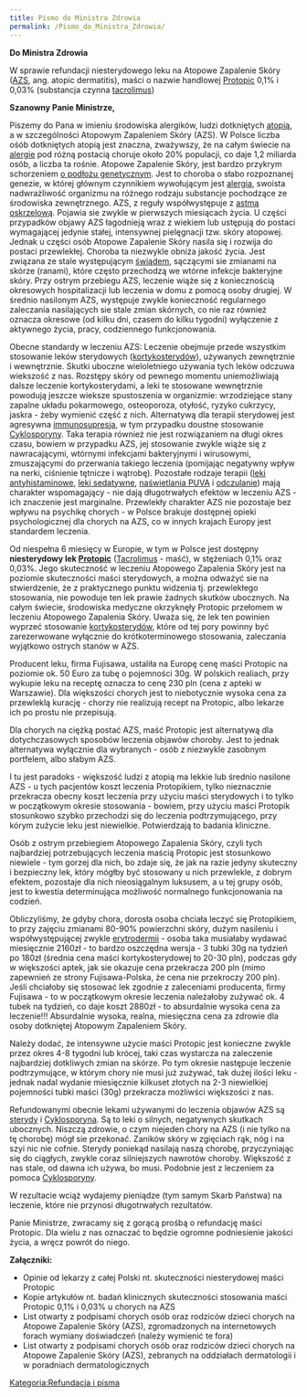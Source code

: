 ```yaml
---
title: Pismo do Ministra Zdrowia
permalink: /Pismo_do_Ministra_Zdrowia/
---
```


**Do Ministra Zdrowia**

W sprawie refundacji niesterydowego leku na Atopowe Zapalenie Skóry ([AZS](/atopedia/AZS "wikilink"), ang. atopic dermatitis), maści o nazwie handlowej [Protopic](/atopedia/Protopic "wikilink") 0,1% i 0,03% (substancja czynna [tacrolimus](/atopedia/Tacrolimus "wikilink"))

**Szanowny Panie Ministrze,**

Piszemy do Pana w imieniu środowiska alergików, ludzi dotkniętych [atopią](/atopedia/Atopia "wikilink"), a w szczególności Atopowym Zapaleniem Skóry (AZS). W Polsce liczba ośób dotkniętych atopią jest znaczna, zważywszy, że na całym świecie na [alergie](/atopedia/Alergia "wikilink") pod różną postacią choruje około 20% populacji, co daje 1,2 miliarda osób, a liczba ta rośnie. Atopowe Zapalenie Skóry, jest bardzo przykrym schorzeniem [o podłożu genetycznym](/atopedia/Obciążenie_genetyczne "wikilink"). Jest to choroba o słabo rozpoznanej genezie, w której głównym czynnikiem wywołującym jest [alergia](/atopedia/Alergia "wikilink"), swoista nadwrażliwość organizmu na różnego rodzaju substancje pochodzące ze środowiska zewnętrznego. AZS, z reguły współwystępuje z [astmą oskrzelową](/atopedia/Astma_oskrzelowa "wikilink"). Pojawia sie zwykle w pierwszych miesiącach życia. U części przypadków objawy AZS łagodnieją wraz z wiekiem lub ustępują do postaci wymagającej jedynie stałej, intensywnej pielęgnacji tzw. skóry atopowej. Jednak u części osób Atopowe Zapalenie Skóry nasila się i rozwija do postaci przewlekłej. Choroba ta niezwykle obniża jakość życia. Jest związana ze stale występującym [świądem](/atopedia/Świąd "wikilink"), sączącymi sie zmianami na skórze (ranami), które często przechodzą we wtórne infekcje bakteryjne skóry. Przy ostrym przebiegu AZS, leczenie wiąże się z koniecznością okresowych hospitalizacji lub leczenia w domu z pomocą osoby drugiej. W średnio nasilonym AZS, występuje zwykle konieczność regularnego zaleczania nasilających sie stale zmian skórnych, co nie raz również oznacza okresowe (od kilku dni, czasem do kilku tygodni) wyłączenie z aktywnego życia, pracy, codziennego funkcjonowania.

Obecne standardy w leczeniu AZS: Leczenie obejmuje przede wszystkim stosowanie leków sterydowych ([kortykosterydów](/atopedia/Kortykosterydy "wikilink")), używanych zewnętrznie i wewnętrznie. Skutki uboczne wieloletniego używania tych leków odczuwa wiekszość z nas. Rozstępy skóry od pewnego momentu uniemożliwiają dalsze leczenie kortykosterydami, a leki te stosowane wewnętrznie powodują jeszcze wieksze spustoszenia w organizmie: wrzodziejące stany zapalne układu pokarmowego, osteoporoza, otyłość, ryzyko cukrzycy, jaskra - żeby wymienić część z nich. Alternatywą dla terapii sterydowej jest agresywna [immunosupresja](/atopedia/Immunosupresja "wikilink"), w tym przypadku doustne stosowanie [Cyklosporyny](/atopedia/Cyklosporyna "wikilink"). Taka terapia również nie jest rozwiązaniem na długi okres czasu, bowiem w przypadku AZS, jej stosowanie zwykle wiąże się z nawracającymi, wtórnymi infekcjami bakteryjnymi i wirusowymi, zmuszającymi do przerwania takiego leczenia (pomijając negatywny wpływ na nerki, ciśnienie tętnicze i wątrobę). Pozostałe rodzaje terapii ([leki antyhistaminowe](/atopedia/Leki_antyhistaminowe "wikilink"), [leki sedatywne](/atopedia/Leki_sedatywne "wikilink"), [naświetlania PUVA](/atopedia/Światłoterapia "wikilink") i [odczulanie](/atopedia/Odczulanie "wikilink")) mają charakter wspomagający - nie dają długotrwałych efektów w leczeniu AZS - ich znaczenie jest marginalne. Przewlekły charakter AZS nie pozostaje bez wpływu na psychikę chorych - w Polsce brakuje dostępnej opieki psychologicznej dla chorych na AZS, co w innych krajach Europy jest standardem leczenia.

Od niespełna 6 miesięcy w Europie, w tym w Polsce jest dostępny **niesterydowy lek [Protopic](/atopedia/Protopic "wikilink")** ([Tacrolimus](/atopedia/Tacrolimus "wikilink") - maść), w stężeniach 0,1% oraz 0,03%. Jego skuteczność w leczeniu Atopowego Zapalenia Skóry jest na poziomie skuteczności maści sterydowych, a można odważyć sie na stwierdzenie, że z praktycznego punktu widzenia tj. przewlekłego stosowania, nie powoduje ten lek prawie żadnych skutków ubocznych. Na całym świecie, środowiska medyczne okrzyknęły Protopic przełomem w leczeniu Atopowego Zapalenia Skóry. Uważa się, że lek ten powinien wyprzeć stosowanie [kortykosterydów](/atopedia/Kortykosterydy "wikilink"), które od tej pory powinny być zarezerwowane wyłącznie do krótkoterminowego stosowania, zaleczania wyjątkowo ostrych stanów w AZS.

Producent leku, firma Fujisawa, ustaliła na Europę cenę maści Protopic na poziomie ok. 50 Euro za tubę o pojemności 30g. W polskich realiach, przy wykupie leku na receptę oznacza to cenę 230 pln (cena z apteki w Warszawie). Dla większości chorych jest to niebotycznie wysoka cena za przewleklą kurację - chorzy nie realizują recept na Protopic, albo lekarze ich po prostu nie przepisują.

Dla chorych na ciężką postać AZS, maść Protopic jest alternatywą dla dotychczasowych sposobów leczenia objawów choroby. Jest to jednak alternatywa wyłącznie dla wybranych - osób z niezwykle zasobnym portfelem, albo słabym AZS.

I tu jest paradoks - większość ludzi z atopią ma lekkie lub średnio nasilone AZS - u tych pacjentów koszt leczenia Protopikiem, tylko nieznacznie przekracza obecny koszt leczenia przy użyciu maści sterydowych i to tylko w początkowym okresie stosowania - bowiem, przy użyciu maści Protopik stosunkowo szybko przechodzi się do leczenia podtrzymującego, przy kórym zużycie leku jest niewielkie. Potwierdzają to badania kliniczne.

Osób z ostrym przebiegiem Atopowego Zapalenia Skóry, czyli tych najbardziej potrzebujących leczenia maścią Protopic jest stosunkowo niewiele - tym gorzej dla nich, bo zdaje się, że jak na razie jedyny skuteczny i bezpieczny lek, który mógłby być stosowany u nich przewlekle, z dobrym efektem, pozostaje dla nich nieosiągalnym luksusem, a u tej grupy osób, jest to kwestia determinująca możliwość normalnego funkcjonowania na codzień.

Obliczyliśmy, że gdyby chora, dorosła osoba chciała leczyć się Protopikiem, to przy zajęciu zmianami 80-90% powierzchni skóry, dużym nasileniu i współwystępującej zwykle [erytrodermii](/atopedia/Erytrodermia "wikilink") - osoba taka musiałaby wydawać miesięcznie 2160zł - to bardzo oszczędna wersja - 3 tubki 30g na tydzień po 180zł (średnia cena maści kortykosterydowej to 20-30 pln), podczas gdy w większości aptek, jak sie okazuje cena przekracza 200 pln (mimo zapewnień ze strony Fujisawa-Polska, że cena nie przekroczy 200 pln). Jeśli chciałoby się stosować lek zgodnie z zaleceniami producenta, firmy Fujisawa - to w początkowym okresie leczenia należałoby zużywać ok. 4 tubek na tydzień, co daje koszt 2880zł - to absurdalnie wysoka cena za leczenie!!! Absurdalnie wysoka, realna, miesięczna cena za zdrowie dla osoby dotkniętej Atopowym Zapaleniem Skóry.

Należy dodać, że intensywne użycie maści Protopic jest konieczne zwykle przez okres 4-8 tygodni lub krócej, taki czas wystarcza na zaleczenie najbardziej dotkliwych zmian na skórze. Po tym okresie następuje leczenie podtrzymujące, w którym chory nie musi już zużywać, tak dużej ilości leku - jednak nadal wydanie miesięcznie kilkuset złotych na 2-3 niewielkiej pojemności tubki maści (30g) przekracza możliwści większości z nas.

Refundowanymi obecnie lekami używanymi do leczenia objawów AZS są [sterydy](/atopedia/Kortykosterydy "wikilink") i [Cyklosporyna](/atopedia/Cyklosporyna "wikilink"). Są to leki o silnych, negatywnych skutkach ubocznych. Niszczą zdrowie, o czym niejeden chory na AZS (i nie tylko na tę chorobę) mógł sie przekonać. Zaników skóry w zgięciach rąk, nóg i na szyi nic nie cofnie. Sterydy poniekąd nasilają naszą chorobę, przyczyniając się do ciągłych, zwykle coraz silniejszych nawrotów choroby. Większość z nas stale, od dawna ich używa, bo musi. Podobnie jest z leczeniem za pomoca [Cyklosporyny](/atopedia/Cyklosporyna "wikilink").

W rezultacie wciąż wydajemy pieniądze (tym samym Skarb Państwa) na leczenie, które nie przynosi długotrwałych rezultatów.

Panie Ministrze, zwracamy się z gorącą prośbą o refundację maści Protopic. Dla wielu z nas oznaczać to będzie ogromne podniesienie jakości życia, a wręcz powrót do niego.

**Załączniki:**

-   Opinie od lekarzy z całej Polski nt. skuteczności niesterydowej maści Protopic
-   Kopie artykułów nt. badań klinicznych skuteczności stosowania maści Protopic 0,1% i 0,03% u chorych na AZS
-   List otwarty z podpisami chorych osób oraz rodziców dzieci chorych na Atopowe Zapalenie Skóry (AZS), zgromadzonych na internetowych forach wymiany doświadczeń (należy wymienić te fora)
-   List otwarty z podpisami chorych osób oraz rodziców dzieci chorych na Atopowe Zapalenie Skóry (AZS), zebranych na oddziałach dermatologii i w poradniach dermatologicznych

[Kategoria:Refundacja i pisma](/atopedia/Kategoria:Refundacja_i_pisma "wikilink")